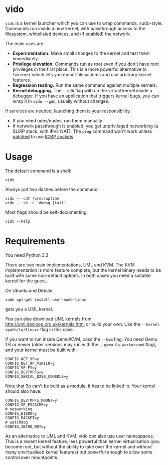 
# vido

`vido` is a kernel launcher which you can use to wrap commands, sudo-style.
Commands run inside a new kernel, with passthrough access
to the filesystem, whitelisted devices, and (if enabled) the network.

The main uses are:

- **Experimentation.**  Make small changes to the kernel and test
  them immediately.
- **Privilege elevation.**  Commands run as root even if you don't
  have root privileges in the first place.  This is a more powerful
  alternative to `fakeroot` which lets you mount filesystems and use
  arbitrary kernel features.
- **Regression testing.**  Run the same command against multiple
  kernels.
- **Kernel debugging.**  The `--gdb` flag will run the virtual
  kernel inside a debugger.  If you have an application that
  triggers kernel bugs, you can wrap it in `vido --gdb`, usually
  without changes.

If services are needed, launching them is your responsibility.

- If you need udev/eudev, run them manually
- If network passthrough is enabled, you get unprivileged networking
  (a SLIRP stack, with IPv4 NAT).  The `ping` command won't work
  unless [patched](http://openwall.info/wiki/people/segoon/ping#Userspace-support)
  to use [ICMP sockets](https://lwn.net/Articles/420799/).

# Usage

The default command is a shell:

    vido

Always put two dashes before the command:

    vido -- cat /proc/uptime
    vido -- sh -c 'dmesg |tail'

Most flags should be self-documenting:

    vido --help

# Requirements

You need Python 3.3

There are two main implementations, UML and KVM.
The KVM implementation is more feature complete, but the kernel
binary needs to be built with some non-default options.
In both cases you need a suitable kernel for the guest.

On Ubuntu and Debian,

    sudo apt-get install user-mode-linux

gets you a UML kernel.

You can also download UML kernels from
<http://uml.devloop.org.uk/kernels.html> or build your own.
Use the `--kernel <path/to/linux>` flag in this case.

If you want to run inside Qemu/KVM, pass the `--kvm` flag.
You need Qemu 1.6 or newer (older versions may run with the
`--qemu-9p-workaround` flag), and your kernel must be built with:

    CONFIG_NET_9P=y
    CONFIG_NET_9P_VIRTIO=y
    CONFIG_9P_FS=y
    CONFIG_DEVTMPFS=y
    CONFIG_SERIAL_8250_CONSOLE=y

Note that 9p can't be built as a module, it has to be linked in.
Your kernel should also have:

    CONFIG_DEVTMPFS_MOUNT=y
    CONFIG_9P_FSCACHE=y
    # networking
    CONFIG_E1000=y
    CONFIG_PACKET=y
    # watchdog
    CONFIG_IB700_WDT=y

As an alternative to UML and KVM, vido can also use user namespaces.
This is a recent kernel feature, less powerful than kernel
virtualisation (you become root, but without the ability to take
over the kernel and without many unvirtualised kernel features) but
powerful enough to allow some control over mountpoints.


